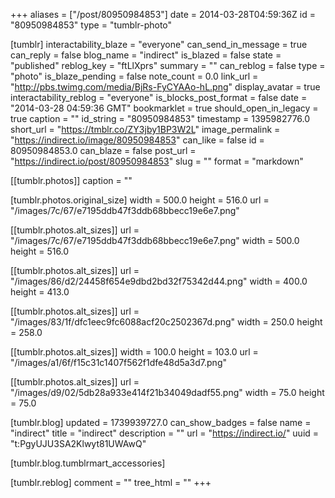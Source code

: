 +++
aliases = ["/post/80950984853"]
date = 2014-03-28T04:59:36Z
id = "80950984853"
type = "tumblr-photo"

[tumblr]
interactability_blaze = "everyone"
can_send_in_message = true
can_reply = false
blog_name = "indirect"
is_blazed = false
state = "published"
reblog_key = "ftLlXprs"
summary = ""
can_reblog = false
type = "photo"
is_blaze_pending = false
note_count = 0.0
link_url = "http://pbs.twimg.com/media/BjRs-FyCYAAo-hL.png"
display_avatar = true
interactability_reblog = "everyone"
is_blocks_post_format = false
date = "2014-03-28 04:59:36 GMT"
bookmarklet = true
should_open_in_legacy = true
caption = ""
id_string = "80950984853"
timestamp = 1395982776.0
short_url = "https://tmblr.co/ZY3jby1BP3W2L"
image_permalink = "https://indirect.io/image/80950984853"
can_like = false
id = 80950984853.0
can_blaze = false
post_url = "https://indirect.io/post/80950984853"
slug = ""
format = "markdown"

[[tumblr.photos]]
caption = ""

[tumblr.photos.original_size]
width = 500.0
height = 516.0
url = "/images/7c/67/e7195ddb47f3ddb68bbecc19e6e7.png"

[[tumblr.photos.alt_sizes]]
url = "/images/7c/67/e7195ddb47f3ddb68bbecc19e6e7.png"
width = 500.0
height = 516.0

[[tumblr.photos.alt_sizes]]
url = "/images/86/d2/24458f654e9dbd2bd32f75342d44.png"
width = 400.0
height = 413.0

[[tumblr.photos.alt_sizes]]
url = "/images/83/1f/dfc1eec9fc6088acf20c2502367d.png"
width = 250.0
height = 258.0

[[tumblr.photos.alt_sizes]]
width = 100.0
height = 103.0
url = "/images/a1/6f/f15c31c1407f562f1dfe48d5a3d7.png"

[[tumblr.photos.alt_sizes]]
url = "/images/d9/02/5db28a933e414f21b34049dadf55.png"
width = 75.0
height = 75.0

[tumblr.blog]
updated = 1739939727.0
can_show_badges = false
name = "indirect"
title = "indirect"
description = ""
url = "https://indirect.io/"
uuid = "t:PgyUJU3SA2Klwyt81UWAwQ"

[tumblr.blog.tumblrmart_accessories]

[tumblr.reblog]
comment = ""
tree_html = ""
+++
